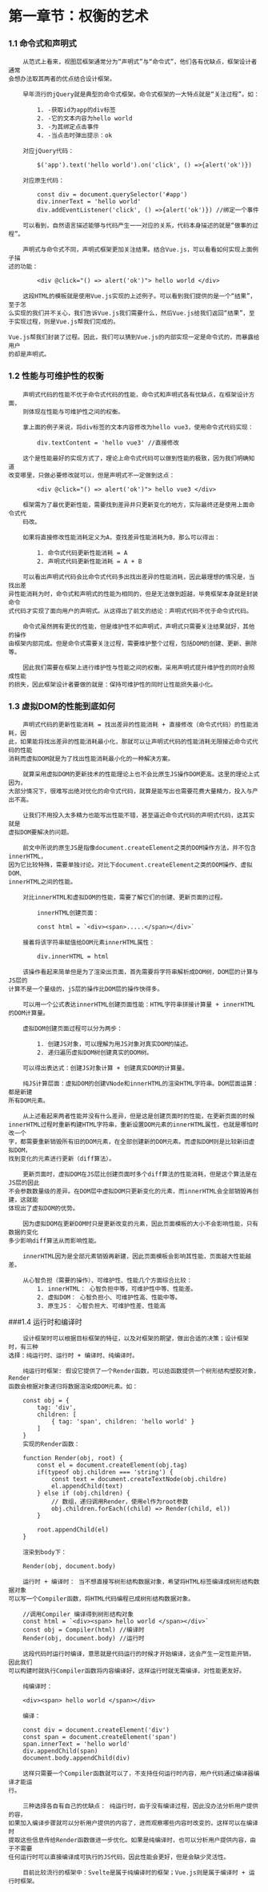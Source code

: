 # 第一章节：权衡的艺术

### 1.1 命令式和声明式

        从范式上看来，视图层框架通常分为“声明式”与“命令式”，他们各有优缺点，框架设计者通常
    会想办法取其两者的优点结合设计框架。

        早年流行的jQuery就是典型的命令式框架。命令式框架的一大特点就是“关注过程”。如：

            1. -获取id为app的div标签
            2. -它的文本内容为hello world
            3. -为其绑定点击事件
            4. -当点击时弹出提示：ok
    
        对应jQuery代码：

            $('app').text('hello world').on('click', () =>{alert('ok')})
   
        对应原生代码：

            const div = document.querySelector('#app')
            div.innerText = 'hello world'
            div.addEventListener('click', () =>{alert('ok')}) //绑定一个事件
    
        可以看到，自然语言描述能够与代码产生一一对应的关系，代码本身描述的就是“做事的过程”。

        声明式与命令式不同，声明式框架更加关注结果。结合Vue.js，可以看看如何实现上面例子描
    述的功能：

            <div @click="() => alert('ok')"> hello world </div>

        这段HTML的模板就是使用Vue.js实现的上述例子。可以看到我们提供的是一个“结果”，至于怎
    么实现的我们并不关心，我们告诉Vue.js我们需要什么，然后Vue.js给我们返回“结果”，至
    于实现过程，则是Vue.js帮我们完成的。
    
    Vue.js帮我们封装了过程。因此，我们可以猜到Vue.js的内部实现一定是命令式的，而暴露给用户
    的却是声明式。

### 1.2 性能与可维护性的权衡

        声明式代码的性能不优于命令式代码的性能，命令式和声明式各有优缺点，在框架设计方面，
        则体现在性能与可维护性之间的权衡。

        拿上面的例子来说，将div标签的文本内容修改为hello vue3，使用命令式代码实现：

            div.textContent = 'hello vue3' //直接修改
    
        这个是性能最好的实现方式了，理论上命令式代码可以做到性能的极致，因为我们明确知道
    改变哪里，只做必要修改就可以，但是声明式不一定做到这点：

            <div @click="() => alert('ok')"> hello vue3 </div>
    
        框架需为了最优更新性能，需要找到差异并只更新变化的地方，实际最终还是使用上面命令式代
        码改。

        如果将直接修改性能消耗定义为A，查找差异性能消耗为B，那么可以得出：

            1. 命令式代码更新性能消耗 = A
            2. 声明式代码更新性能消耗 = A + B
    
        可以看出声明式代码会比命令式代码多出找出差异的性能消耗，因此最理想的情况是，当找出差
    异性能消耗为时，命令式和声明式的性能为相同的，但是无法做到超越，毕竟框架本身就是封装命令
    式代码才实现了面向用户的声明式。从这得出了前文的结论：声明式代码不优于命令式代码。

        命令式虽然拥有更优的性能，但是维护性不如声明式，声明式只需要关注结果就好，其他的操作
    由框架内部完成。但是命令式需要关注过程，需要维护整个过程，包括DOM的创建、更新、删除等。

        因此我们需要在框架上进行维护性与性能之间的权衡。采用声明式提升维护性的同时会照成性能
    的损失，因此框架设计者要做的就是：保持可维护性的同时让性能损失最小化。

### 1.3 虚拟DOM的性能到底如何

        声明式代码的更新性能消耗 = 找出差异的性能消耗 + 直接修改（命令式代码）的性能消耗，因
    此，如果能将找出差异的性能消耗最小化，那就可以让声明式代码的性能消耗无限接近命令式代码的性能
    消耗而虚拟DOM就是为了找出性能消耗最小化的一种解决方案。

        就算采用虚拟DOM的更新技术的性能理论上也不会比原生JS操作DOM更高。这里的理论上式因为，
    大部分情况下，很难写出绝对优化的命令式代码，就算是能写出也需要花费大量精力，投入与产出不高。

        让我们不用投入太多精力也能写出性能不错，甚至逼近命令式代码的声明式代码，这其实就是
    虚拟DOM要解决的问题。

        前文中所说的原生JS是指像document.createElement之类的DOM操作方法，并不包含innerHTML，
    因为它比较特殊，需要单独讨论。对比下document.createElement之类的DOM操作、虚拟DOM、
    innerHTML之间的性能。

        对比innerHTML和虚拟DOM的性能，需要了解它们的创建、更新页面的过程。
            
            innerHTML创建页面：
            
            const html = `<div><span>.....</span></div>`
        
        接着将该字符串赋值给DOM元素innerHTML属性： 

            div.innerHTML = html

        该操作看起来简单但是为了渲染出页面，首先需要将字符串解析成DOM树，DOM层的计算与JS层的
    计算不是一个量级的，jS层的操作比DOM层的操作快得多。

        可以用一个公式表达innerHTML创建页面性能：HTML字符串拼接计算量 + innerHTML的DOM计算量。

        虚拟DOM创建页面过程可以分为两步：
        
            1. 创建JS对象，可以理解为用JS对象对真实DOM的描述。
            2. 递归遍历虚拟DOM树创建真实的DOM树。

        可以得出表达式：创建JS对象计算 + 创建真实DOM的计算量。

        纯JS计算层面：虚拟DOM的创建VNode和innerHTML的渲染HTML字符串。DOM层面运算：都是新建
    所有DOM元素。

        从上述看起来两者性能并没有什么差异，但是这是创建页面时的性能，在更新页面的时候
    innerHTML过程时重新构建HTML字符串，重新设置DOM元素的innerHTML属性，也就是哪怕时改一个
    字，都需要重新销毁所有旧的DOM元素，在全部创建新的DOM元素。而虚拟DOM则是比较新旧虚拟DOM，
    找到变化的元素进行更新（diff算法）。

        更新页面时，虚拟DOM在JS层比创建页面时多个diff算法的性能消耗，但是这个算法是在JS层的因此
    不会参数数量级的差异。在DOM层中虚拟DOM只更新变化的元素，而innerHTML会全部销毁再创建，这就能
    体现出了虚拟DOM的优势。

        因为虚拟DOM在更新DOM时只是更新改变的元素，因此页面模板的大小不会影响性能，只有数据的变化
    多少影响diff算法从而影响性能。

        innerHTML因为是全部元素销毁再新建，因此页面模板会影响其性能，页面越大性能越差。

        从心智负担（需要的操作）、可维护性、性能几个方面综合比较：
            1. innerHTML： 心智负担中等，可维护性中等、性能差。
            2. 虚拟DOM： 心智负担小、可维护性高、性能中等。
            3. 原生JS： 心智负担大、可维护性差、性能高

###1.4 运行时和编译时

        设计框架时可以根据目标框架的特征，以及对框架的期望，做出合适的决策；设计框架时，有三种
    选择：纯运行时、运行时 + 编译时、纯编译时。

        纯运行时框架: 假设它提供了一个Render函数，可以给函数提供一个树形结构塑胶对象，Render
    函数会根据对象递归将数据渲染成DOM元素。如：

        const obj = {
            tag: 'div',
            children: [
                { tag: 'span', children: 'hello world' }
            ]
        }
        实现的Render函数：

        function Render(obj, root) {
            const el = document.createElement(obj.tag)
            if(typeof obj.children === 'string') {
                const text = document.createTextNode(obj.childre)
                el.appendChild(text)
            } else if (obj.children) {
                // 数组，递归调用Render，使用el作为root参数
                obj.children.forEach((child) => Render(child, el))
            }

            root.appendChild(el)
        }

        渲染到body下： 

        Render(obj, document.body)

        运行时 + 编译时： 当不想直接写树形结构数据对象，希望将HTML标签编译成树形结构数据对象
    可以写一个Compiler函数，将HTML代码编程已成树形结构数据对象。

        //调用Compiler 编译得到树形结构对象
        const html = `<div><span> hello world </span></div>`
        const obj = Compiler(html) //编译时
        Render(obj, document.body) //运行时

        这段代码时运行时编译，意思就是代码运行的时候才开始编译，这会产生一定性能开销，因此我们
    可以构建时就执行Compiler函数将内容编译好，这样运行时就无需编译，对性能更友好。

        纯编译时： 

        <div><span> hello world </span></div>

        编译： 

        const div = document.createElement('div')
        const span = document.createElement('span')
        span.innerText = 'hello world'
        div.appendChild(span)
        document.body.appendChild(div)

        这样只需要一个Compiler函数就可以了，不支持任何运行时内容，用户代码通过编译器编译才能运
    行。

        三种选择各自有自己的优缺点： 纯运行时，由于没有编译过程，因此没办法分析用户提供的容，
    如果加入编译步骤就可以分析用户提供的内容了，进而观察哪些内容时改变的，这样可以在编译时
    提取这些信息传给Render函数做进一步优化。如果是纯编译时，也可以分析用户提供内容，由于不需要
    任何运行时可以直接编译成可执行的JS代码，因此性能会更好，但是会缺少灵活性。

        目前比较流行的框架中：Svelte是属于纯编译时的框架；Vue.js则是属于编译时 + 运行时框架。




